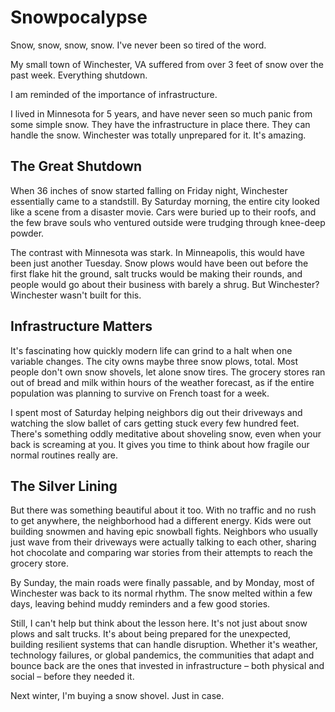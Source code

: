 # Snowpocalypse

Snow, snow, snow, snow. I've never been so tired of the word. 

My small town of Winchester, VA suffered from over 3 feet of snow over the past week. Everything shutdown.

I am reminded of the importance of infrastructure. 

I lived in Minnesota for 5 years, and have never seen so much panic from some simple snow. They have the infrastructure in place there. They can handle the snow. Winchester was totally unprepared for it. It's amazing.

## The Great Shutdown

When 36 inches of snow started falling on Friday night, Winchester essentially came to a standstill. By Saturday morning, the entire city looked like a scene from a disaster movie. Cars were buried up to their roofs, and the few brave souls who ventured outside were trudging through knee-deep powder.

The contrast with Minnesota was stark. In Minneapolis, this would have been just another Tuesday. Snow plows would have been out before the first flake hit the ground, salt trucks would be making their rounds, and people would go about their business with barely a shrug. But Winchester? Winchester wasn't built for this.

## Infrastructure Matters

It's fascinating how quickly modern life can grind to a halt when one variable changes. The city owns maybe three snow plows, total. Most people don't own snow shovels, let alone snow tires. The grocery stores ran out of bread and milk within hours of the weather forecast, as if the entire population was planning to survive on French toast for a week.

I spent most of Saturday helping neighbors dig out their driveways and watching the slow ballet of cars getting stuck every few hundred feet. There's something oddly meditative about shoveling snow, even when your back is screaming at you. It gives you time to think about how fragile our normal routines really are.

## The Silver Lining

But there was something beautiful about it too. With no traffic and no rush to get anywhere, the neighborhood had a different energy. Kids were out building snowmen and having epic snowball fights. Neighbors who usually just wave from their driveways were actually talking to each other, sharing hot chocolate and comparing war stories from their attempts to reach the grocery store.

By Sunday, the main roads were finally passable, and by Monday, most of Winchester was back to its normal rhythm. The snow melted within a few days, leaving behind muddy reminders and a few good stories.

Still, I can't help but think about the lesson here. It's not just about snow plows and salt trucks. It's about being prepared for the unexpected, building resilient systems that can handle disruption. Whether it's weather, technology failures, or global pandemics, the communities that adapt and bounce back are the ones that invested in infrastructure – both physical and social – before they needed it.

Next winter, I'm buying a snow shovel. Just in case.